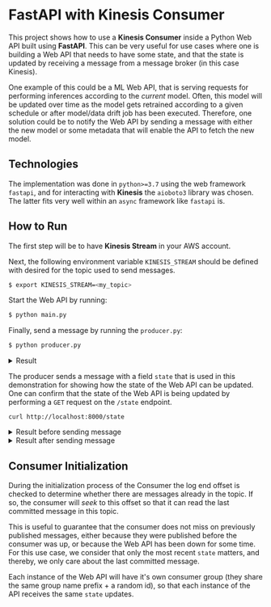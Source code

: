 # FastAPI with Kinesis Consumer

This project shows how to use a **Kinesis Consumer** inside a Python Web API built using 
**FastAPI**. This can be very useful for use cases where one is building a Web API that 
needs to have some state, and that the state is updated by receiving a message from a 
message broker (in this case Kinesis).

One example of this could be a ML Web API, that is serving requests for performing 
inferences according to the *current* model. Often, this model will be updated over time
as the model gets retrained according to a given schedule or after model/data drift job 
has been executed. Therefore, one solution could be to notify the Web API by sending a 
message with either the new model or some metadata that will enable the API to fetch the
new model.

## Technologies

The implementation was done in `python>=3.7` using the web framework `fastapi`, and for 
interacting with **Kinesis** the `aioboto3` library was chosen. The latter fits very well
within an `async` framework like `fastapi` is.

## How to Run

The first step will be to have **Kinesis Stream** in your AWS account.

Next, the following environment variable `KINESIS_STREAM` should be defined with desired for the topic used to send messages.

```bash
$ export KINESIS_STREAM=<my_topic>
```

Start the Web API by running:

```bash
$ python main.py
``` 

Finally, send a message by running the `producer.py`:

```bash
$ python producer.py
```

<details>
    <summary>Result</summary>

    ```
    Sending message with value: {'message_id': '4142', 'text': 'some text', 'state': 96}
    ```

</details>


The producer sends a message with a field `state` that is used in this demonstration for
showing how the state of the Web API can be updated. One can confirm that the state of the
Web API is being updated by performing a `GET` request on the `/state` endpoint.

```
curl http://localhost:8000/state
```

<details>
    <summary>Result before sending message</summary>

    ```
    {"state":0}
    ```

</details>

<details>
    <summary>Result after sending message</summary>

    ```
    {"state":23}
    ```    
    The actual value will vary given it's a random number.
</details>


## Consumer Initialization

During the initialization process of the Consumer the log end offset is checked to determine whether there are messages already in the topic. If so, the consumer will *seek* to this offset so that it can read the last committed message in this topic.

This is useful to guarantee that the consumer does not miss on previously published messages, either because they were published before the consumer was up, or because the Web API has been down for some time. For this use case, we consider that only the most recent `state` matters, and thereby, we only care about the last committed message.

Each instance of the Web API will have it's own consumer group (they share the same group name prefix + a random id), so that each instance of the API receives the same `state` updates.
  
